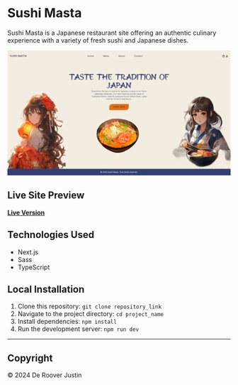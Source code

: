 # Sushi Masta

Sushi Masta is a Japanese restaurant site offering an authentic culinary experience with a variety of fresh sushi and Japanese dishes.

![Image Name](public/images/readme/Sushis-Master.png)

## Live Site Preview

[**Live Version**](https://sushi-master-phi.vercel.app/)

## Technologies Used

- Next.js
- Sass
- TypeScript

## Local Installation

1. Clone this repository: `git clone repository_link`
2. Navigate to the project directory: `cd project_name`
3. Install dependencies: `npm install`
4. Run the development server: `npm run dev`

---

## Copyright

© 2024 De Roover Justin
